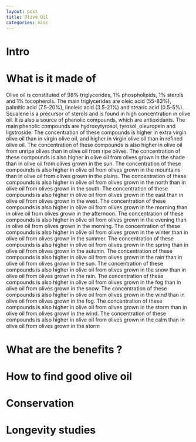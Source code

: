 ```yaml
---
layout: post
title: Olive Oil
categories: misc
---
```

# Intro

# What is it made of

Olive oil is constituted of 98% triglycerides, 1% phospholipids, 1% sterols and 1% tocopherols. The main triglycerides are oleic acid (55-83%), palmitic acid (7.5-20%), linoleic acid (3.5-21%) and stearic acid (0.5-5%). Squalene is a precursor of sterols and is found in high concentration in olive oil. It is also a source of phenolic compounds, which are antioxidants. The main phenolic compounds are hydroxytyrosol, tyrosol, oleuropein and ligstroside. The concentration of these compounds is higher in extra virgin olive oil than in virgin olive oil, and higher in virgin olive oil than in refined olive oil. The concentration of these compounds is also higher in olive oil from unripe olives than in olive oil from ripe olives. The concentration of these compounds is also higher in olive oil from olives grown in the shade than in olive oil from olives grown in the sun. The concentration of these compounds is also higher in olive oil from olives grown in the mountains than in olive oil from olives grown in the plains. The concentration of these compounds is also higher in olive oil from olives grown in the north than in olive oil from olives grown in the south. The concentration of these compounds is also higher in olive oil from olives grown in the east than in olive oil from olives grown in the west. The concentration of these compounds is also higher in olive oil from olives grown in the morning than in olive oil from olives grown in the afternoon. The concentration of these compounds is also higher in olive oil from olives grown in the evening than in olive oil from olives grown in the morning. The concentration of these compounds is also higher in olive oil from olives grown in the winter than in olive oil from olives grown in the summer. The concentration of these compounds is also higher in olive oil from olives grown in the spring than in olive oil from olives grown in the autumn. The concentration of these compounds is also higher in olive oil from olives grown in the rain than in olive oil from olives grown in the sun. The concentration of these compounds is also higher in olive oil from olives grown in the snow than in olive oil from olives grown in the rain. The concentration of these compounds is also higher in olive oil from olives grown in the fog than in olive oil from olives grown in the snow. The concentration of these compounds is also higher in olive oil from olives grown in the wind than in olive oil from olives grown in the fog. The concentration of these compounds is also higher in olive oil from olives grown in the storm than in olive oil from olives grown in the wind. The concentration of these compounds is also higher in olive oil from olives grown in the calm than in olive oil from olives grown in the storm

# What are the benefits ?

# How to find good olive oil

# Conservation

# Longevity studies